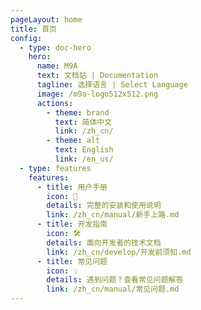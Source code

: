 ```yaml
---
pageLayout: home
title: 首页
config:
  - type: doc-hero
    hero:
      name: M9A
      text: 文档站 | Documentation
      tagline: 选择语言 | Select Language
      image: /m9a-logo512x512.png
      actions:
        - theme: brand
          text: 简体中文
          link: /zh_cn/
        - theme: alt
          text: English
          link: /en_us/
  - type: features
    features:
      - title: 用户手册
        icon: 📖
        details: 完整的安装和使用说明
        link: /zh_cn/manual/新手上路.md
      - title: 开发指南
        icon: 🛠️
        details: 面向开发者的技术文档
        link: /zh_cn/develop/开发前须知.md
      - title: 常见问题
        icon: 💡
        details: 遇到问题？查看常见问题解答
        link: /zh_cn/manual/常见问题.md
---
```

